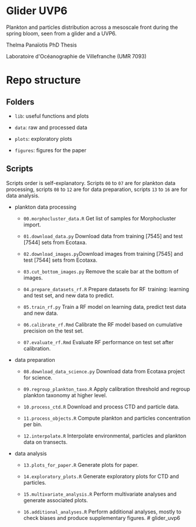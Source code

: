# Glider UVP6

Plankton and particles distribution across a mesoscale front during the spring bloom, seen from a glider and a UVP6.

Thelma Panaïotis PhD Thesis

Laboratoire d'Océanographie de Villefranche (UMR 7093)

# Repo structure

## Folders

-   `lib`: useful functions and plots

-   `data`: raw and processed data

-   `plots`: exploratory plots

-   `figures`: figures for the paper

## Scripts

Scripts order is self-explanatory. Scripts `00` to `07` are for plankton data processing, scripts `08` to `12` are for data preparation, scripts `13` to `16` are for data analysis.

-   plankton data processing

    -   `00.morphocluster_data.R` Get list of samples for Morphocluster import.

    -   `01.download_data.py` Download data from training [7545] and test [7544] sets from Ecotaxa.

    -   `02.download_images.py`Download images from training [7545] and test [7544] sets from Ecotaxa.

    -   `03.cut_bottom_images.py` Remove the scale bar at the bottom of images.

    -   `04.prepare_datasets_rf.R` Prepare datasets for RF  training: learning and test set, and new data to predict.

    -   `05.train_rf.py` Train a RF model on learning data, predict test data and new data.

    -   `06.calibrate_rf.Rmd` Calibrate the RF model based on cumulative precision on the test set.

    -   `07.evaluate_rf.Rmd` Evaluate RF performance on test set after calibration.

-   data preparation

    -   `08.download_data_science.py` Download data from Ecotaxa project for science.

    -   `09.regroup_plankton_taxo.R` Apply calibration threshold and regroup plankton taxonomy at higher level.

    -   `10.process_ctd.R` Download and process CTD and particle data.

    -   `11.process_objects.R` Compute plankton and particles concentration per bin.

    -   `12.interpolate.R` Interpolate environmental, particles and plankton data on transects.

-   data analysis

    -   `13.plots_for_paper.R` Generate plots for paper.

    -   `14.exploratory_plots.R` Generate exploratory plots for CTD and particles.

    -   `15.multivariate_analysis.R` Perform multivariate analyses and generate associated plots.

    -   `16.additional_analyses.R` Perform additional analyses, mostly to check biases and produce supplementary figures. \# glider_uvp6
